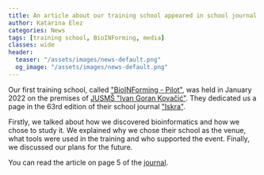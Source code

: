 ```yaml
---
title: An article about our training school appeared in school journal "Iskra"
author: Katarina Elez
categories: News
tags: [training school, BioINForming, media]
classes: wide
header:
  teaser: "/assets/images/news-default.png"
  og_image: "/assets/images/news-default.png"
---
```


Our first training school, called ["BioINForming - Pilot"](/training-school/bioinforming-pilot/), was held in January 2022 on the premises of [JUSMŠ "Ivan Goran Kovačić"](http://smsigkovacic.me/).
They dedicated us a page in the 63rd edition of their school journal ["Iskra"](http://smsigkovacic.me/?cat=3).

Firstly, we talked about how we discovered bioinformatics and how we chose to study it.
We explained why we chose their school as the venue, what tools were used in the training and who supported the event.
Finally, we discussed our plans for the future.

You can read the article on page 5 of the [journal](http://smsigkovacic.me/wp-content/uploads/2022/04/ISKRA-63-web.pdf).
